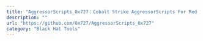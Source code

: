 ```yaml
---
title: "AggressorScripts_0x727：Cobalt Strike AggressorScripts For Red Team"
description: ""
url: "https://github.com/0x727/AggressorScripts_0x727"
category: "Black Hat Tools"
---
```


